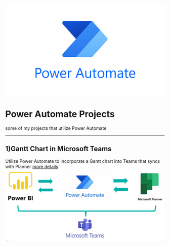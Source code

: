![Icon](https://github.com/Fauzanpaimen/PowerAutomateprojects/blob/main/Image/powerautomate.png)

# Power Automate Projects

some of my projects that utilize Power Automate

-----------------------------------------------------------------------------------------------------------------------------------------------------------------------------

## 1)Gantt Chart in Microsoft Teams
Utilize Power Automate to  incorporate a Gantt chart into Teams that syncs with Planner [more details](https://www.canva.com/design/DAF_RxVV3Jw/BzIfqC2FRy7m6QdI8paWdg/view?utm_content=DAF_RxVV3Jw&utm_campaign=designshare&utm_medium=link&utm_source=editor)
![Icon](https://github.com/Fauzanpaimen/PowerAutomateprojects/blob/main/Image/Screenshot%202024-03-12%20145040.png)


